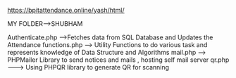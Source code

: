 https://bpitattendance.online/yash/html/

MY FOLDER-->SHUBHAM

Authenticate.php -->Fetches data from SQL Database and Updates the Attendance
functions.php  --> Utility Functions to do various task and represents knowledge of Data Structure and Algorithms
mail.php --> PHPMailer Library to send notices and mails , hosting self mail server
qr.php ---> Using PHPQR library to generate QR for scanning 
